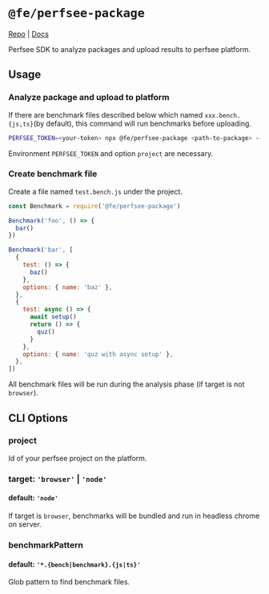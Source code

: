 # `@fe/perfsee-package`

[Repo](https://github.com/perfsee/perfsee) | [Docs](https://perfsee.com/docs)

Perfsee SDK to analyze packages and upload results to perfsee platform.

## Usage

### Analyze package and upload to platform

If there are benchmark files described below which named `xxx.bench.{js,ts}`(by default), this command will run benchmarks before uploading.

```bash
PERFSEE_TOKEN=<your-token> npx @fe/perfsee-package <path-to-package> --project=<perfsee-project-id>
```

Environment `PERFSEE_TOKEN` and option `project` are necessary.

### Create benchmark file

Create a file named `test.bench.js` under the project.

```js
const Benchmark = require('@fe/perfsee-package')

Benchmark('foo', () => {
  bar()
})

Benchmark('bar', [
  {
    test: () => {
      baz()
    },
    options: { name: 'baz' },
  },
  {
    test: async () => {
      await setup()
      return () => {
        quz()
      }
    },
    options: { name: 'quz with async setup' },
  },
])
```

All benchmark files will be run during the analysis phase (if target is not `browser`).

## CLI Options

### project

Id of your perfsee project on the platform.

### target: `'browser'` | `'node'`

#### default: `'node'`

If target is `browser`, benchmarks will be bundled and run in headless chrome on server.

### benchmarkPattern

#### default: `'*.{bench|benchmark}.{js|ts}'`

Glob pattern to find benchmark files.
